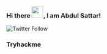 ### Hi there <img src="https://raw.githubusercontent.com/MartinHeinz/MartinHeinz/master/wave.gif" width="30px">, I am Abdul Sattar!

![Twitter Follow](https://img.shields.io/twitter/follow/toxichecker?style=social)

### Tryhackme
<script src="https://tryhackme.com/badge/531292"></script>
